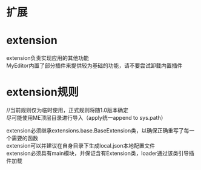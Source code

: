 扩展
===
# extension
extension负责实现应用的其他功能  
MyEditor内置了部分插件来提供较为基础的功能，请不要尝试卸载内置插件  

# extension规则
//当前规则仅为临时使用，正式规则将随1.0版本确定  
尽可能使用ME顶层目录进行导入（apply统一append to sys.path）

extension必须继承extensions.base.BaseExtension类，以确保正确重写了每一个需要的函数  
extension可以并建议在自身目录下生成local.json本地配置文件  
extension必须具有main模块，并保证含有Extension类，loader通过该类引导插件加载  